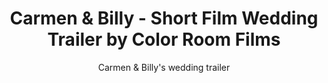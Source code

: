 ---
title: Carmen & Billy - Short Film Wedding Trailer by Color Room Films
subtitle: Carmen & Billy's wedding trailer
location:
link: 168124208
thumb: /img/thumbs/13_carmen_billy.jpg
---